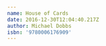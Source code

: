 ```yaml
---
name: House of Cards
date: 2016-12-30T12:04:40.217Z
author: Michael Dobbs
isbn: '9780006176909'
---
```


